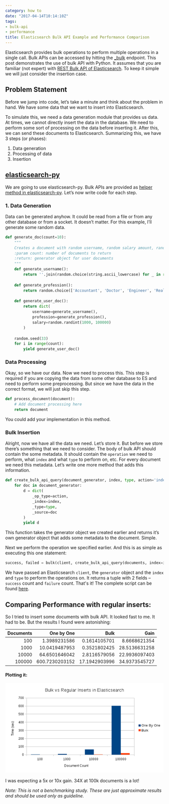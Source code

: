 ```yaml
---
category: how to
date: "2017-04-14T10:14:10Z"
tags:
- bulk-api
- performance
title: Elasticsearch Bulk API Example and Performance Comparison
---
```

Elasticsearch provides bulk operations to perform multiple operations in a single call. Bulk APIs can be accessed by hitting the [_bulk][es-ref-bulk] endpoint.
This post demonstrates the use of bulk API with Python. It assumes that you are familiar (not expert) with [REST Bulk API of Elasticsearch][es-ref-bulk]. To keep it simple we will just consider the insertion case.

## Problem Statement
Before we jump into code, let’s take a minute and think about the problem in hand. We have some data that we want to insert into Elasticsearch. 

To simulate this, we need a data generation module that provides us data. At times, we cannot directly insert the data in the database. We need to perform some sort of processing on the data before inserting it. After this, we can send these documents to Elasticsearch. Summarizing this, we have 3 steps (or phases):
1. Data generation
2. Processing of data
3. Insertion

## [elasticsearch-py]
We are going to use elasticsearch-py. Bulk APIs are provided as [helper method in elasticsearch-py][es-py-docs]. Let’s now write code for each step.

### 1. Data Generation
Data can be generated anyhow. It could be read from a file or from any other database or from a socket. It doesn’t matter. For this example, I’ll generate some random data.
```python
def generate_doc(count=10):
    """
    Creates a document with random username, random salary amount, random profession and a date of birth
    :param count: number of documents to return
    :return: generator object for user documents
    """
    def generate_username():
        return ''.join(random.choice(string.ascii_lowercase) for _ in range(10))
    
    def generate_profession():
        return random.choice(['Accountant', 'Doctor', 'Engineer', 'Realtor', 'Writer'])
    
    def generate_user_doc():
        return dict(
            username=generate_username(),
            profession=generate_profession(),
            salary=random.randint(1000, 100000)
        )

    random.seed(33)
    for i in range(count):
        yield generate_user_doc()
```
### Data Processing
Okay, so we have our data. Now we need to process this. This step is required if you are copying the data from some other database to ES and need to perform some preprocessing. But since we have the data in the correct format, we will just skip this step.
```python
def process_document(document):
    # Add document processing here
    return document
```
You could add your implementation in this method.

### Bulk Insertion
Alright, now we have all the data we need. Let’s store it. But before we store there’s something that we need to consider. The body of bulk API should contain the some metadata. It should contain the `operation` we need to perform, what `index` and what `type` to perform on, etc. For every document we need this metadata. Let’s write one more method that adds this information.
```python
def create_bulk_api_query(document_generator, index, type, action='index'):
    for doc in document_generator:
        d = dict(
            _op_type=action,
            _index=index,
            _type=type,
            _source=doc
        )
        yield d
```

This function takes the generator object we created earlier and returns it’s own generator object that adds some metadata to the document. Simple.

Next we perform the operation we specified earlier. And this is as simple as executing this one statement:

```python
success, failed = bulk(client, create_bulk_api_query(documents, index=index, type=type))
```

We have passed an Elasticsearch `client`, the `generator` object and the `index` and `type` to perform the operations on. It returns a tuple with 2 fields – `success` count and `failure` count. That's it!
The complete script can be found [here][gist].

## Comparing Performance with regular inserts:
So I tried to insert some documents with bulk API. It looked fast to me. It had to be. But the results I found were astonishing:

| Documents | One by One    | Bulk         | Gain         |
| --------: | ------------: | -----------: | -----------: |
| 100       | 1.3989231586  | 0.1614105701 | 8.6668621354 |
| 1000      | 10.0419487953 | 0.3521802425 | 28.5136631258|
| 10000     | 64.6501646042 | 2.8116579056 | 22.9936097403|
| 100000    | 600.7230203152| 17.1942903996| 34.9373545727|

#### Plotting it:
![Comparasion][image]

I was expecting a 5x or 10x gain. 34X at 100k documents is a lot!

*Note: This is not a benchmarking study. These are just approximate results and should be used only as guideline.*

[es-ref-bulk]: https://www.elastic.co/guide/en/elasticsearch/reference/current/docs-bulk.html
[elasticsearch-py]: http://elasticsearch-py.readthedocs.io/en/master/index.html
[es-py-docs]: http://elasticsearch-py.readthedocs.io/en/master/helpers.html
[gist]: https://github.com/sureshsarda/scripts/blob/master/bulk_api.py
[image]: /assets/images/posts/es/performance.png